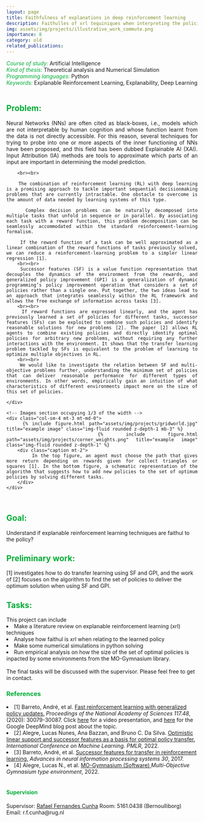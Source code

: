 ```yaml
---
layout: page
title: Faithfulness of explanations in deep reinforcement learning
description: Faithulles of xrl tequiniques when interpreting the policies
img: assets/img/projects/illustrative_work_commute.png
importance: 8
category: old
related_publications: 
---
```



<style>
    h7:after {
        content: "\A";
        white-space: pre;
    }
</style>
<h6 style="color: #00ab37;display: inline">Course of study:</h6>
<h7 style="display: inline;">Artificial Intelligence</h7>

<h6 style="color: #00ab37;display: inline">Kind of thesis:</h6> 
<h7 style="display: inline;">Theoretical analysis and Numerical Simulation</h7>

<h6 style="color: #00ab37; display: inline">Programming languages:</h6>
<h7 style="display: inline;">Python</h7>

<h6 style="color: #00ab37; display: inline">Keywords:</h6>
<h7 style="display: inline;">Explanable Reinforcement Learning, Explanability, Deep Learning </h7>

<br>
<h2 style="color: #00ab37;">Problem:</h2>
<div class="row">
    <!-- Text section occupying 2/3 of the width -->
    <div class="col-sm-8 mt-3 mt-md-0" style="text-align: justify;">
        Neural Networks (NNs) are often cited as black-boxes, i.e., models which are not interpretable by human cognition and whose function learnt from the data is not directly accessible. For this reason, several techniques for trying to probe into one or more aspects of the inner functioning of NNs have been proposed, and this field has been dubbed Explainable AI (XAI). Input Attribution (IA) methods are tools to approximate which parts of an input are important in determining the model prediction.

        <br><br>

        The combination of reinforcement learning (RL) with deep learning is a promising approach to tackle important sequential decisionmaking problems that are currently intractable. One obstacle to overcome is the amount of data needed by learning systems of this type.  

        Complex decision problems can be naturally decomposed into multiple tasks that unfold in sequence or in parallel. By associating each task with a reward function, this problem decomposition can be seamlessly accommodated within the standard reinforcement-learning formalism.

        If the reward function of a task can be well approximated as a linear combination of the reward functions of tasks previously solved, we can reduce a reinforcement-learning problem to a simpler linear regression [1].
        <br><br>
        Successor features (SF) is a value function representation that decouples the dynamics of the environment from the rewards, and generalized policy improvement (GPI) is a generalization of dynamic programming’s policy improvement operation that considers a set of policies rather than a single one. Put together, the two ideas lead to an approach that integrates seamlessly within the RL framework and allows the free exchange of information across tasks [3].
        <br><br>
        If reward functions are expressed linearly, and the agent has previously learned a set of policies for different tasks, successor features (SFs) can be exploited to combine such policies and identify reasonable solutions for new problems [2]. The paper [2] allows RL agents to combine existing policies and directly identify optimal policies for arbitrary new problems, without requiring any further interactions with the environment. It shows that the transfer learning problem tackled by SFs is equivalent to the problem of learning to optimize multiple objectives in RL.
        <br><br>
        We would like to investigate the relation between SF and multi-objective problems further, understanding the minimum set of policies that can deliver reasonable performance for different types of environments. In other words, empirically gain an intuition of what characteristics of different environments impact more on the size of this set of policies.
        
    </div>

    <!-- Images section occupying 1/3 of the width -->
    <div class="col-sm-4 mt-3 mt-md-0">
        {% include figure.html path="assets/img/projects/gridworld.jpg" title="example image" class="img-fluid rounded z-depth-1 mb-3" %}
        {% include figure.html path="assets/img/projects/corner_weights.png" title="example image" class="img-fluid rounded z-depth-1" %}
        <div class="caption mt-2">
            In the top figure, an agent must choose the path that gives more return depending on rewards given for collect triangles or squares [1]. In the bottom figure, a schematic representation of the algorithm that suggests how to add new policies to the set of optimum policies by solving different tasks.
        </div>
    </div>
</div>

<br>
<h2 style="color: #00ab37;">Goal:</h2>
Understand if explanable reinforcement learning techniques are faithul to the policy?

<br>
<h2 style="color: #00ab37;">Preliminary work:</h2>
[1] investigates how to do transfer learning using SF and GPI, and the work of [2] focuses on the algorithm to find the set of policies to deliver the optimum solution when using SF and GPI. 

<br>
<h2 style="color: #00ab37;">Tasks:</h2>
This project can include
<li>Make a literature review on explanable reinforcement learning (xrl) techniques</li>
<li>Analyse how faithul is xrl when relating to the learned policy</li>
<li>Make some numerical simulations in python solving </li>
<li>Run empirical analysis on how the size of the set of optimal policies is inpacted by some environments from the MO-Gymnasium library. </li>
<br>
The final tasks will be discussed with the supervisor. Please feel free to get in contact.
 

<br>
<h3 style="color: #00ab37;">References</h3>

<li>[1] Barreto, André, et al. <a href="https://www.davidsilver.uk/wp-content/uploads/2020/09/Fast-reinforcement.pdf">Fast reinforcement learning with generalized policy updates.</a> <i>Proceedings of the National Academy of Sciences 117.48</i>, (2020): 30079-30087. Click <a href="https://www.youtube.com/watch?v=6_7vE08acVM">here</a> for a video presentation, and <a href="https://www.deepmind.com/blog/fast-reinforcement-learning-through-the-composition-of-behaviours">here</a> for the Google DeepMind blog post about the topic.</li>

<li>[2] Alegre, Lucas Nunes, Ana Bazzan, and Bruno C. Da Silva. <a href="https://proceedings.mlr.press/v162/alegre22a.html">Optimistic linear support and successor features as a basis for optimal policy transfer.</a> <i>International Conference on Machine Learning. PMLR</i>, 2022.</li>

<li>[3] Barreto, André, et al. <a href="https://proceedings.neurips.cc/paper/2017/hash/350db081a661525235354dd3e19b8c05-Abstract.html">Successor features for transfer in reinforcement learning.</a> <i>Advances in neural information processing systems 30</i>, 2017.</li>

<li>[4] Alegre, Lucas N., et al. <a href="https://mo-gymnasium.farama.org/">MO-Gymnasium (Software) </a> <i>Multi-Objective Gymnasium type environment</i>, 2022.</li>



<br>
<h4 style="color: #00ab37;">Supervision</h4>
Supervisor: <a href="https://www.rug.nl/staff/r.f.cunha/?lang=en">Rafael Fernandes Cunha</a>  
Room: 5161.0438 (Bernoulliborg)  
Email: r.f.cunha@rug.nl






